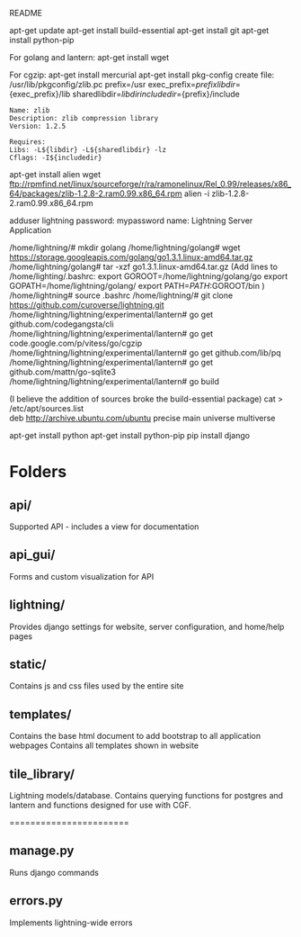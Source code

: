 README

apt-get update
apt-get install build-essential
apt-get install git
apt-get install python-pip

For golang and lantern:
  apt-get install wget

For cgzip:
  apt-get install mercurial
  apt-get install pkg-config
  create file: /usr/lib/pkgconfig/zlib.pc
    prefix=/usr
    exec_prefix=${prefix}
    libdir=${exec_prefix}/lib
    sharedlibdir=${libdir}
    includedir=${prefix}/include

    Name: zlib
    Description: zlib compression library
    Version: 1.2.5

    Requires:
    Libs: -L${libdir} -L${sharedlibdir} -lz
    Cflags: -I${includedir}

  apt-get install alien
  wget ftp://rpmfind.net/linux/sourceforge/r/ra/ramonelinux/Rel_0.99/releases/x86_64/packages/zlib-1.2.8-2.ram0.99.x86_64.rpm
  alien -i zlib-1.2.8-2.ram0.99.x86_64.rpm

adduser lightning
password: mypassword
name: Lightning Server Application

/home/lightning/# mkdir golang
/home/lightning/golang# wget https://storage.googleapis.com/golang/go1.3.1.linux-amd64.tar.gz
/home/lightning/golang# tar -xzf go1.3.1.linux-amd64.tar.gz
(Add lines to /home/lighting/.bashrc:
  export GOROOT=/home/lightning/golang/go
  export GOPATH=/home/lightning/golang/
  export PATH=$PATH:$GOROOT/bin
  )
/home/lightning# source .bashrc
/home/lightning/# git clone https://github.com/curoverse/lightning.git
/home/lightning/lightning/experimental/lantern# go get github.com/codegangsta/cli
/home/lightning/lightning/experimental/lantern# go get code.google.com/p/vitess/go/cgzip
/home/lightning/lightning/experimental/lantern# go get github.com/lib/pq
/home/lightning/lightning/experimental/lantern# go get github.com/mattn/go-sqlite3
/home/lightning/lightning/experimental/lantern# go build

(I believe the addition of sources broke the build-essential package)
cat > /etc/apt/sources.list  
deb http://archive.ubuntu.com/ubuntu precise main universe multiverse

apt-get install python
apt-get install python-pip
pip install django



Folders
=======================

## api/
   Supported API - includes a view for documentation

## api_gui/
   Forms and custom visualization for API

## lightning/
  Provides django settings for website, server configuration, and home/help pages

## static/
  Contains js and css files used by the entire site

## templates/
  Contains the base html document to add bootstrap to all application webpages
  Contains all templates shown in website

## tile_library/
  Lightning models/database. Contains querying functions for postgres and lantern and
  functions designed for use with CGF.

=======================
## manage.py
  Runs django commands

## errors.py
  Implements lightning-wide errors
